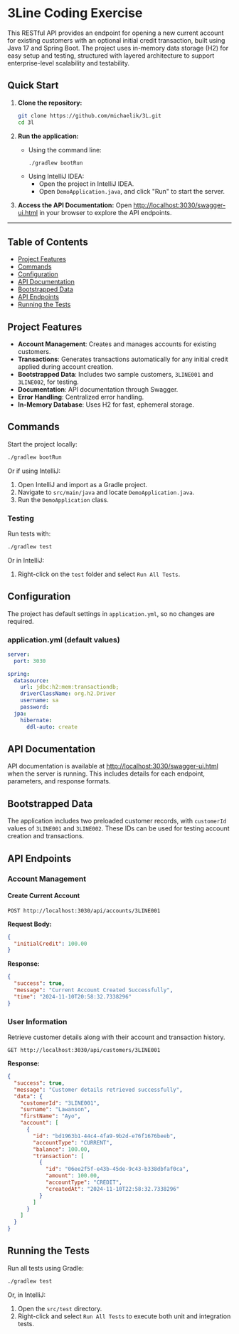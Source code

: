 # 3Line Coding Exercise

This RESTful API provides an endpoint for opening a new current account for existing customers with an optional initial credit transaction, built using Java 17 and Spring Boot. The project uses in-memory data storage (H2) for easy setup and testing, structured with layered architecture to support enterprise-level scalability and testability.

## Quick Start

1. **Clone the repository:**
    ```bash
    git clone https://github.com/michaelik/3L.git
    cd 3l
    ```

2. **Run the application:**
    - Using the command line:
      ```bash
      ./gradlew bootRun
      ```
    - Using IntelliJ IDEA:
        - Open the project in IntelliJ IDEA.
        - Open `DemoApplication.java`, and click "Run" to start the server.

3. **Access the API Documentation:**
   Open [http://localhost:3030/swagger-ui.html](http://localhost:3030/swagger-ui.html) in your browser to explore the API endpoints.

---

## Table of Contents

- [Project Features](#project-features)
- [Commands](#commands)
- [Configuration](#configuration)
- [API Documentation](#api-documentation)
- [Bootstrapped Data](#bootstrapped-data)
- [API Endpoints](#api-endpoints)
- [Running the Tests](#running-the-tests)

## Project Features

- **Account Management**: Creates and manages accounts for existing customers.
- **Transactions**: Generates transactions automatically for any initial credit applied during account creation.
- **Bootstrapped Data**: Includes two sample customers, `3LINE001` and `3LINE002`, for testing.
- **Documentation**: API documentation through Swagger.
- **Error Handling**: Centralized error handling.
- **In-Memory Database**: Uses H2 for fast, ephemeral storage.

## Commands

Start the project locally:

```bash
./gradlew bootRun
```

Or if using IntelliJ:

1. Open IntelliJ and import as a Gradle project.
2. Navigate to `src/main/java` and locate `DemoApplication.java`.
3. Run the `DemoApplication` class.

### Testing

Run tests with:

```bash
./gradlew test
```

Or in IntelliJ:

1. Right-click on the `test` folder and select `Run All Tests`.

## Configuration

The project has default settings in `application.yml`, so no changes are required.

### application.yml (default values)

```yaml
server:
  port: 3030

spring:
  datasource:
    url: jdbc:h2:mem:transactiondb;
    driverClassName: org.h2.Driver
    username: sa
    password: 
  jpa:
    hibernate:
      ddl-auto: create
```

## API Documentation

API documentation is available at [http://localhost:3030/swagger-ui.html](http://localhost:3030/swagger-ui.html) when the server is running. This includes details for each endpoint, parameters, and response formats.

## Bootstrapped Data

The application includes two preloaded customer records, with `customerId` values of `3LINE001` and `3LINE002`. These IDs can be used for testing account creation and transactions.

## API Endpoints

### Account Management

#### Create Current Account

```http
POST http://localhost:3030/api/accounts/3LINE001
```

**Request Body:**

```json
{
  "initialCredit": 100.00
}
```

**Response:**

```json
{
  "success": true,
  "message": "Current Account Created Successfully",
  "time": "2024-11-10T20:58:32.7338296"
}
```

### User Information

Retrieve customer details along with their account and transaction history.

```http
GET http://localhost:3030/api/customers/3LINE001
```

**Response:**

```json
{
  "success": true,
  "message": "Customer details retrieved successfully",
  "data": {
    "customerId": "3LINE001",
    "surname": "Lawanson",
    "firstName": "Ayo",
    "account": [
      {
        "id": "bd1963b1-44c4-4fa9-9b2d-e76f1676beeb",
        "accountType": "CURRENT",
        "balance": 100.00,
        "transaction": [
          {
            "id": "06ee2f5f-e43b-45de-9c43-b338dbfaf0ca",
            "amount": 100.00,
            "accountType": "CREDIT",
            "createdAt": "2024-11-10T22:58:32.7338296"
          }
        ]
      }
    ]
  }
}
```

## Running the Tests

Run all tests using Gradle:

```bash
./gradlew test
```

Or, in IntelliJ:

1. Open the `src/test` directory.
2. Right-click and select `Run All Tests` to execute both unit and integration tests.